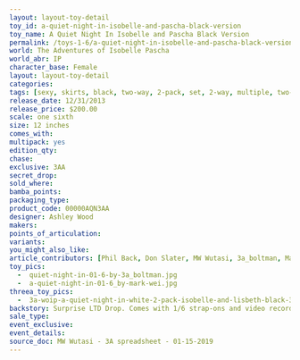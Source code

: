 ```yaml
---
layout: layout-toy-detail 
toy_id: a-quiet-night-in-isobelle-and-pascha-black-version
toy_name: A Quiet Night In Isobelle and Pascha Black Version
permalink: /toys-1-6/a-quiet-night-in-isobelle-and-pascha-black-version.html
world: The Adventures of Isobelle Pascha
world_abr: IP
character_base: Female
layout: layout-toy-detail
categories: 
tags: [sexy, skirts, black, two-way, 2-pack, set, 2-way, multiple, two-pack, camera, red hair, redhead]
release_date: 12/31/2013
release_price: $200.00 
scale: one sixth
size: 12 inches
comes_with: 
multipack: yes
edition_qty: 
chase: 
exclusive: 3AA
secret_drop: 
sold_where: 
bamba_points: 
packaging_type: 
product_code: 00000AQN3AA
designer: Ashley Wood
makers: 
points_of_articulation: 
variants: 
you_might_also_like: 
article_contributors: [Phil Back, Don Slater, MW Wutasi, 3a_boltman, Mark Wei]
toy_pics: 
  -  quiet-night-in-01-6-by-3a_boltman.jpg
  -  a-quiet-night-in-01-6_by-mark-wei.jpg
threea_toy_pics:
  -  3a-woip-a-quiet-night-in-white-2-pack-isobelle-and-lisbeth-black-3aa.jpg
backstory: Surprise LTD Drop. Comes with 1/6 strap-ons and video recorder
sale_type: 
event_exclusive: 
event_details: 
source_doc: MW Wutasi - 3A spreadsheet - 01-15-2019
---
```

